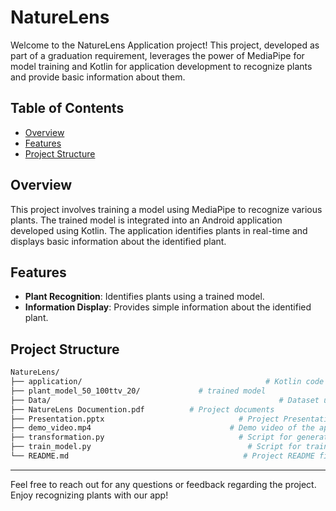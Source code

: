 # NatureLens

Welcome to the NatureLens Application project! This project, developed as part of a graduation requirement, leverages the power of MediaPipe for model training and Kotlin for application development to recognize plants and provide basic information about them.

## Table of Contents
- [Overview](#Overview)
- [Features](#features)
- [Project Structure](#project-structure)

## Overview

This project involves training a model using MediaPipe to recognize various plants. The trained model is integrated into an Android application developed using Kotlin. The application identifies plants in real-time and displays basic information about the identified plant. 

## Features

- **Plant Recognition**: Identifies plants using a trained model.
- **Information Display**: Provides simple information about the identified plant.

## Project Structure

```bash
NatureLens/
├── application/                                         # Kotlin code for the Android application
├── plant_model_50_100ttv_20/             # trained model
├── Data/                                                   # Dataset used
├── NatureLens Documention.pdf          # Project documents
├── Presentation.pptx                              # Project Presentation
├── demo_video.mp4                               # Demo video of the application
├── transformation.py                              # Script for generating images from dataset
├── train_model.py                                   # Script for training the model
└── README.md                                       # Project README file
```
---

Feel free to reach out for any questions or feedback regarding the project. Enjoy recognizing plants with our app!
